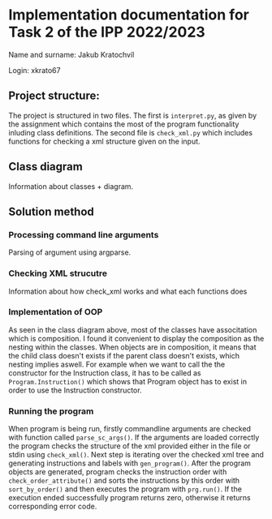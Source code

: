 # Implementation documentation for Task 2 of the IPP 2022/2023

Name and surname: Jakub Kratochvíl

Login: xkrato67

## Project structure:
The project is structured in two files. The first is `interpret.py`, as given by the assignment
which contains the most of the program functionality inluding class definitions.
The second file is `check_xml.py` which includes functions for checking a xml structure given on 
the input.

## Class diagram
Information about classes + diagram.

## Solution method
### Processing command line arguments
Parsing of argument using argparse.

### Checking XML strucutre
Information about how check_xml works and what each functions does

### Implementation of OOP
As seen in the class diagram above, most of the classes have associtation which is composition.
I found it convenient to display the composition as the nesting within the classes.
When objects are in composition, it means that the child class doesn't exists if the parent class 
doesn't exists, which nesting implies aswell. For example when we want to call the the constructor
for the Instruction class, it has to be called as `Program.Instruction()` which shows that Program 
object has to exist in order to use the Instruction constructor.

### Running the program
When program is being run, firstly commandline arguments are checked with function called 
`parse_sc_args()`. If the arguments are loaded correctly the program checks the structure of the 
xml provided either in the file or stdin using `check_xml()`. Next step is iterating over the 
checked xml tree and generating instructions and labels with `gen_program()`. After the program 
objects are generated, program checks the instruction order with `check_order_attribute()` and 
sorts the instructions by this order with `sort_by_order()` and then executes the program with 
`prg.run()`. If the execution ended successfully program returns zero, otherwise it returns 
corresponding error code.
